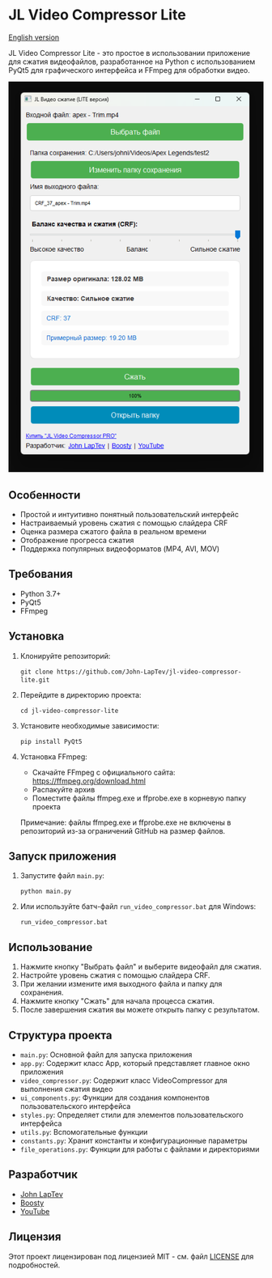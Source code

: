 # JL Video Compressor Lite

[English version](README_EN.md)

JL Video Compressor Lite - это простое в использовании приложение для сжатия видеофайлов, разработанное на Python с использованием PyQt5 для графического интерфейса и FFmpeg для обработки видео.

![Интерфейс приложения](Interface.png)

## Особенности

- Простой и интуитивно понятный пользовательский интерфейс
- Настраиваемый уровень сжатия с помощью слайдера CRF
- Оценка размера сжатого файла в реальном времени
- Отображение прогресса сжатия
- Поддержка популярных видеоформатов (MP4, AVI, MOV)

## Требования

- Python 3.7+
- PyQt5
- FFmpeg

## Установка

1. Клонируйте репозиторий:
   ```
   git clone https://github.com/John-LapTev/jl-video-compressor-lite.git
   ```

2. Перейдите в директорию проекта:
   ```
   cd jl-video-compressor-lite
   ```

3. Установите необходимые зависимости:
   ```
   pip install PyQt5
   ```

4. Установка FFmpeg:
   - Скачайте FFmpeg с официального сайта: https://ffmpeg.org/download.html
   - Распакуйте архив
   - Поместите файлы ffmpeg.exe и ffprobe.exe в корневую папку проекта

   Примечание: файлы ffmpeg.exe и ffprobe.exe не включены в репозиторий из-за ограничений GitHub на размер файлов.

## Запуск приложения

1. Запустите файл `main.py`:
   ```
   python main.py
   ```

2. Или используйте батч-файл `run_video_compressor.bat` для Windows:
   ```
   run_video_compressor.bat
   ```

## Использование

1. Нажмите кнопку "Выбрать файл" и выберите видеофайл для сжатия.
2. Настройте уровень сжатия с помощью слайдера CRF.
3. При желании измените имя выходного файла и папку для сохранения.
4. Нажмите кнопку "Сжать" для начала процесса сжатия.
5. После завершения сжатия вы можете открыть папку с результатом.

## Структура проекта

- `main.py`: Основной файл для запуска приложения
- `app.py`: Содержит класс App, который представляет главное окно приложения
- `video_compressor.py`: Содержит класс VideoCompressor для выполнения сжатия видео
- `ui_components.py`: Функции для создания компонентов пользовательского интерфейса
- `styles.py`: Определяет стили для элементов пользовательского интерфейса
- `utils.py`: Вспомогательные функции
- `constants.py`: Хранит константы и конфигурационные параметры
- `file_operations.py`: Функции для работы с файлами и директориями

## Разработчик

- [John LapTev](https://t.me/John_LapTev)
- [Boosty](https://boosty.to/jlsd)
- [YouTube](https://youtube.com/@cheesez_crazy)

## Лицензия

Этот проект лицензирован под лицензией MIT - см. файл [LICENSE](LICENSE) для подробностей.
